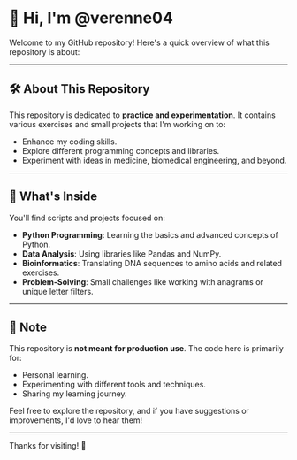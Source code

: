 # 👋 Hi, I'm @verenne04

Welcome to my GitHub repository! Here's a quick overview of what this repository is about:

---

## 🛠️ About This Repository

This repository is dedicated to **practice and experimentation**. It contains various exercises and small projects that I'm working on to:

- Enhance my coding skills.
- Explore different programming concepts and libraries.
- Experiment with ideas in medicine, biomedical engineering, and beyond.

---

## 📂 What's Inside

You'll find scripts and projects focused on:

- **Python Programming**: Learning the basics and advanced concepts of Python.
- **Data Analysis**: Using libraries like Pandas and NumPy.
- **Bioinformatics**: Translating DNA sequences to amino acids and related exercises.
- **Problem-Solving**: Small challenges like working with anagrams or unique letter filters.

---

## 🚧 Note

This repository is **not meant for production use**. The code here is primarily for:

- Personal learning.
- Experimenting with different tools and techniques.
- Sharing my learning journey.

Feel free to explore the repository, and if you have suggestions or improvements, I'd love to hear them!

---

Thanks for visiting! 🌟

